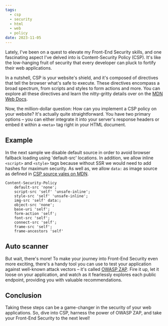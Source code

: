 ```yaml
---
tags:
  - csp
  - security
  - html
  - web
  - policy
date: 2023-11-05
---
```

Lately, I've been on a quest to elevate my Front-End Security skills, and one fascinating aspect I've delved into is Content-Security Policy (CSP). It's like the low-hanging fruit of security that every developer can pluck to fortify their web applications.

In a nutshell, CSP is your website's shield, and it's composed of directives that tell the browser what's safe to execute. These directives encompass a broad spectrum, from scripts and styles to form actions and more. You can explore all these directives and learn the nitty-gritty details over on the [MDN Web Docs](https://developer.mozilla.org/en-US/docs/Web/HTTP/Headers/Content-Security-Policy).

Now, the million-dollar question: How can you implement a CSP policy on your website? It's actually quite straightforward. You have two primary options – you can either integrate it into your server's response headers or embed it within a `<meta>` tag right in your HTML document.

## Example
In the next sample we disable default source in order to avoid browser fallback loading using 'default-src' locations. In addition, we allow inline `<script>` and `<style>` tags because without SSR we would need to add hashes for maximum security. As well as, we allow `data:` as image source as defined in [CSP source vales on MDN](https://developer.mozilla.org/en-US/docs/Web/HTTP/Headers/Content-Security-Policy/Sources).

```
Content-Security-Policy
	default-src 'none';
	script-src 'self' 'unsafe-inline';
	style-src 'self' 'unsafe-inline';
	img-src 'self' data:;
	object-src 'none';
	base-uri 'self';
	form-action 'self';
	font-src 'self';
	connect-src 'self';
	frame-src 'self';
	frame-ancestors 'self'
```

## Auto scanner
But wait, there's more! To make your journey into Front-End Security even more exciting, there's a handy tool you can use to test your application against well-known attack vectors – it's called [OWASP ZAP](https://www.zaproxy.org/). Fire it up, let it loose on your application, and watch as it fearlessly explores each public endpoint, providing you with valuable recommendations.

## Conclusion
Taking these steps can be a game-changer in the security of your web applications. So, dive into CSP, harness the power of OWASP ZAP, and take your Front-End Security to the next level!